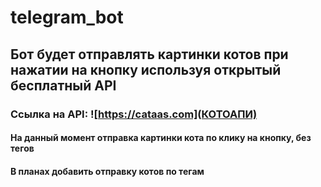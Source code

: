# telegram_bot
## Бот будет отправлять картинки котов при нажатии на кнопку используя открытый бесплатный API

### Ссылка на API: ![https://cataas.com](КОТОАПИ)

#### На данный момент отправка картинки кота по клику на кнопку, без тегов
#### В планах добавить отправку котов по тегам
